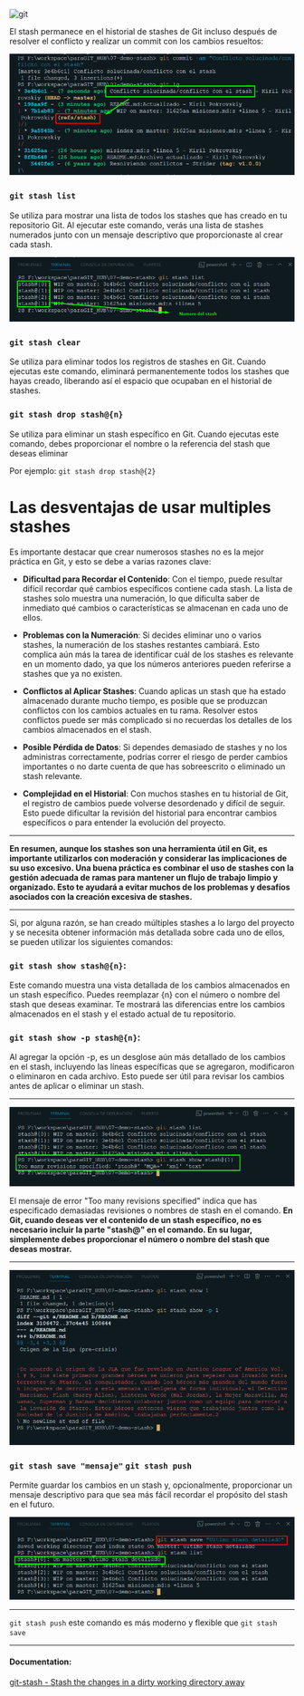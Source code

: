 ![git](https://git-scm.com/images/logos/1color-darkbg@2x.png)

El stash permanece en el historial de stashes de Git incluso después de resolver el conflicto y realizar un commit con los cambios resueltos:

![historial stash](/img/historial_stash.png)

### `git stash list`

Se utiliza para mostrar una lista de todos los stashes que has creado en tu repositorio Git. Al ejecutar este comando, verás una lista de stashes numerados junto con un mensaje descriptivo que proporcionaste al crear cada stash.

![git stash list](/img/503_stash-list.png)

### `git stash clear`

Se utiliza para eliminar todos los registros de stashes en Git. Cuando ejecutas este comando, eliminará permanentemente todos los stashes que hayas creado, liberando así el espacio que ocupaban en el historial de stashes.

### `git stash drop stash@{n} `

Se utiliza para eliminar un stash específico en Git. Cuando ejecutas este comando, debes proporcionar el nombre o la referencia del stash que deseas eliminar 

Por ejemplo: `git stash drop stash@{2}`


#  Las desventajas de usar multiples  stashes

Es importante destacar que crear numerosos stashes no es la mejor práctica en Git, y esto se debe a varias razones clave:

* **Dificultad para Recordar el Contenido**: Con el tiempo, puede resultar difícil recordar qué cambios específicos contiene cada stash. La lista de stashes solo muestra una numeración, lo que dificulta saber de inmediato qué cambios o características se almacenan en cada uno de ellos.

* **Problemas con la Numeración**: Si decides eliminar uno o varios stashes, la numeración de los stashes restantes cambiará. Esto complica aún más la tarea de identificar cuál de los stashes es relevante en un momento dado, ya que los números anteriores pueden referirse a stashes que ya no existen.

* **Conflictos al Aplicar Stashes**: Cuando aplicas un stash que ha estado almacenado durante mucho tiempo, es posible que se produzcan conflictos con los cambios actuales en tu rama. Resolver estos conflictos puede ser más complicado si no recuerdas los detalles de los cambios almacenados en el stash.

* **Posible Pérdida de Datos**: Si dependes demasiado de stashes y no los administras correctamente, podrías correr el riesgo de perder cambios importantes o no darte cuenta de que has sobreescrito o eliminado un stash relevante.

* **Complejidad en el Historial**: Con muchos stashes en tu historial de Git, el registro de cambios puede volverse desordenado y difícil de seguir. Esto puede dificultar la revisión del historial para encontrar cambios específicos o para entender la evolución del proyecto.

***
**En resumen, aunque los stashes son una herramienta útil en Git, es importante utilizarlos con moderación y considerar las implicaciones de su uso excesivo. Una buena práctica es combinar el uso de stashes con la gestión adecuada de ramas para mantener un flujo de trabajo limpio y organizado. Esto te ayudará a evitar muchos de los problemas y desafíos asociados con la creación excesiva de stashes.**
***

Si, por alguna razón, se han creado múltiples stashes a lo largo del proyecto y se necesita obtener información más detallada sobre cada uno de ellos, se pueden utilizar los siguientes comandos:

### `git stash show stash@{n}`:
 Este comando  muestra una vista detallada de los cambios almacenados en un stash específico. Puedes reemplazar {n} con el número o nombre del stash que deseas examinar. Te mostrará las diferencias entre los cambios almacenados en el stash y el estado actual de tu repositorio.

### `git stash show -p stash@{n}`:
 Al agregar la opción -p, es  un desglose aún más detallado de los cambios en el stash, incluyendo las líneas específicas que se agregaron, modificaron o eliminaron en cada archivo. Esto puede ser útil para revisar los cambios antes de aplicar o eliminar un stash.

 ***
 ![error](/img/503_probableEror.png)

 El mensaje de error "Too many revisions specified" indica que has especificado demasiadas revisiones o nombres de stash en el comando. **En Git, cuando deseas ver el contenido de un stash específico, no es necesario incluir la parte "stash@" en el comando. En su lugar, simplemente debes proporcionar el número o nombre del stash que deseas mostrar.**

 ***

 ![git stash show](/img/503_git-stash-show.png)
 

 ### `git stash save "mensaje"` `git stash push`

Permite guardar los cambios en un stash y, opcionalmente, proporcionar un mensaje descriptivo para que sea más fácil recordar el propósito del stash en el futuro.


![git stash show](/img//503_git-stash-save.png)

***
`git stash push` este comando es más moderno y flexible que `git stash save`
***


#### Documentation:

[git-stash - Stash the changes in a dirty working directory away](https://git-scm.com/docs/git-stash)